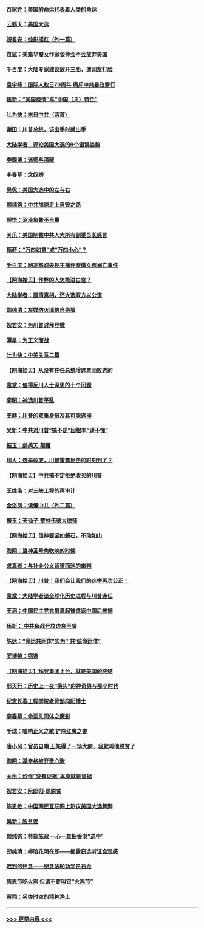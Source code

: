 #### [百家姓：美国的命运代表着人类的命运](../pages/nsc993/n12615838.md?t=12131702) 
#### [云鹤天：美国大选](../pages/nsc993/n12615994.md?t=12131702) 
#### [祝君安：烛影摇红（外一篇）](../pages/nsc993/n12615975.md?t=12131702) 
#### [袁斌：美籍华裔女作家谈神会不会放弃美国](../pages/nsc993/n12615263.md?t=12131702) 
#### [千百度：大陆专家建议放开三胎，遭网友打脸](../pages/nsc993/n12614456.md?t=12131702) 
#### [袁宇峰：国际人权日70周年 痛斥中共暴政罪行](../pages/nsc993/n12611965.md?t=12131702) 
#### [伍新：“美国疫情”与“中国（共）特色”](../pages/nsc993/n12611463.md?t=12131702) 
#### [吐为快：末日中共（两首）](../pages/nsc993/n12611461.md?t=12131702) 
#### [谢田：川普总统，该出手时就出手](../pages/nsc993/n12610905.md?t=12131702) 
#### [大陆学者：评论美国大选的9个错误姿势](../pages/nsc993/n12609586.md?t=12131702) 
#### [李国涛：迷惘与清醒](../pages/nsc993/n12607532.md?t=12131702) 
#### [李春草：念奴娇](../pages/nsc993/n12607083.md?t=12131702) 
#### [吴侃：美国大选中的左与右](../pages/nsc993/n12607054.md?t=12131702) 
#### [颜纯钩：中共加速走上自毁之路](../pages/nsc993/n12606473.md?t=12131702) 
#### [理悟：沼泽鱼鳖不自量](../pages/nsc993/n12606454.md?t=12131702) 
#### [关乐：美国制裁中共人大所有副委员长感言](../pages/nsc993/n12606442.md?t=12131702) 
#### [甄莳：“万四如意”或“万四小心”？](../pages/nsc993/n12606091.md?t=12131702) 
#### [千百度：网友怒怼央视主播评安徽女孩溺亡事件](../pages/nsc993/n12605370.md?t=12131702) 
#### [【网海拾贝】作弊的人怎能进白宫？](../pages/nsc993/n12603546.md?t=12131702) 
#### [大陆学者：厘清真相，还大选双方以公道](../pages/nsc993/n12603475.md?t=12131702) 
#### [郑纯清：左媒防火墙筑自绝墙](../pages/nsc993/n12602226.md?t=12131702) 
#### [祝君安：为川普讨拜登檄](../pages/nsc993/n12602199.md?t=12131702) 
#### [潭星：为正义而战](../pages/nsc993/n12600926.md?t=12131702) 
#### [吐为快：中美关系二篇](../pages/nsc993/n12600908.md?t=12131702) 
#### [【网海拾贝】从没有在任总统增选票而败选的](../pages/nsc993/n12600435.md?t=12131702) 
#### [袁斌：值得反川人士深思的十个问题](../pages/nsc993/n12600332.md?t=12131702) 
#### [李明：神选川普平乱](../pages/nsc993/n12599751.md?t=12131702) 
#### [王赫：川普的双重身份及其可能选择](../pages/nsc993/n12599723.md?t=12131702) 
#### [吴新：中共对川普“搞不定”因根本“读不懂”](../pages/nsc993/n12599502.md?t=12131702) 
#### [振玉：鹧鸪天‧颠覆](../pages/nsc993/n12599494.md?t=12131702) 
#### [川人：选举政变，川普雷霆反击的时刻到了？](../pages/nsc993/n12599291.md?t=12131702) 
#### [【网海拾贝】中共搞不定拒绝收买的川普](../pages/nsc993/n12598955.md?t=12131702) 
#### [王维洛：对三峡工程的再审计](../pages/nsc993/n12598436.md?t=12131702) 
#### [金浴凤：读懂中共（外二篇）](../pages/nsc993/n12597943.md?t=12131702) 
#### [振玉：天仙子‧赞林伍德大律师](../pages/nsc993/n12597929.md?t=12131702) 
#### [【网海拾贝】信神要坚如磐石，不动如山](../pages/nsc993/n12597901.md?t=12131702) 
#### [海网：当神圣号角吹响的时候](../pages/nsc993/n12595891.md?t=12131702) 
#### [求真者：与社会公义背道而驰的审判](../pages/nsc993/n12595868.md?t=12131702) 
#### [【网海拾贝】川普：我们会让我们的选举再次公正！](../pages/nsc993/n12594930.md?t=12131702) 
#### [袁斌：大陆学者谈全球化历史进程与川普连任](../pages/nsc993/n12594690.md?t=12131702) 
#### [王涵：中国民主党党员温起锋遣返中国后被捕](../pages/nsc993/n12594540.md?t=12131702) 
#### [伍新： 中共备战号坟边哀声嚎](../pages/nsc993/n12593086.md?t=12131702) 
#### [陈达：“命运共同体”实为“‘共’统命运体”](../pages/nsc993/n12590865.md?t=12131702) 
#### [罗博特：窃选](../pages/nsc993/n12590619.md?t=12131702) 
#### [【网海拾贝】拜登集团上台，就是美国的终结](../pages/nsc993/n12589725.md?t=12131702) 
#### [邢天行：历史上一夜“换头”的神奇男与那个时代](../pages/nsc993/n12589424.md?t=12131702) 
#### [纪念长春工程学院老师邹向阳博士](../pages/nsc993/n12585390.md?t=12131702) 
#### [李春草：命运共同体之魔影](../pages/nsc993/n12585026.md?t=12131702) 
#### [千瑞：唱响正义之歌 铲除红魔之害](../pages/nsc993/n12585002.md?t=12131702) 
#### [唐小风：官员自嘲 王某得了一场大病，我就叫他脱贫了](../pages/nsc993/n12584981.md?t=12131702) 
#### [海网：基辛格被开激心歌](../pages/nsc993/n12584946.md?t=12131702) 
#### [关乐：炒作“没有证据”本身就是证据](../pages/nsc993/n12583146.md?t=12131702) 
#### [祝君安：阮郎归‧颂脱贫](../pages/nsc993/n12583119.md?t=12131702) 
#### [陈思敏：中国网民互联网上热议美国大选舞弊](../pages/nsc993/n12582845.md?t=12131702) 
#### [吴新：脱贫谣](../pages/nsc993/n12580839.md?t=12131702) 
#### [颜纯钩：林郑施政 一心一意把香港“送中”](../pages/nsc993/n12580805.md?t=12131702) 
#### [郑纯清：柳暗花明在即——揭露窃选听证会观感](../pages/nsc993/n12580795.md?t=12131702) 
#### [迟到的怀念——纪念法轮功学员石龙](../pages/nsc993/n12580245.md?t=12131702) 
#### [感恩节吃火鸡  但请不要叫它“火鸡节”](../pages/nsc993/n12580252.md?t=12131702) 
#### [黄翔：另类时空的精神净土](../pages/nsc993/n12578638.md?t=12131702) 

----
#### [ >>> 更早内容 <<< ](../indexes/nsc993-earlier.md)
